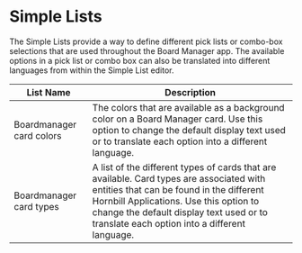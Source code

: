 # Simple Lists

The Simple Lists provide a way to define different pick lists or combo-box selections that are used throughout the Board Manager app. The available options in a pick list or combo box can also be translated into different languages from within the Simple List editor.

|List Name|Description|
|-|-|
|Boardmanager card colors|The colors that are available as a background color on a Board Manager card. Use this option to change the default display text used or to translate each option into a different language.|
|Boardmanager card types|A list of the different types of cards that are available. Card types are associated with entities that can be found in the different Hornbill Applications. Use this option to change the default display text used or to translate each option into a different language.|